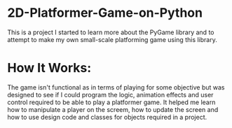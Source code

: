 # 2D-Platformer-Game-on-Python
This is a project I started to learn more about the PyGame library and to attempt to make my own small-scale platforming game using this library.

# How It Works: 
The game isn't functional as in terms of playing for some objective but was designed to see if I could program the logic, animation effects and user control required to be able to play
a platformer game. It helped me learn how to manipulate a player on the screem, how to update the screen and how to use design code and classes for objects required in a project. 
